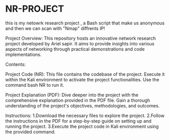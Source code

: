 # NR-PROJECT
this is my netowrk research project , a Bash script that make us anonymous and then we can scan with "Nmap" diffrents IP!

Project Overview:
This repository hosts an innovative network research project developed by Ariel sapir. It aims to provide insights into various aspects of networking through practical demonstrations and code implementations.

Contents:

Project Code (NR):
This file contains the codebase of the project. Execute it within the Kali environment to activate the project functionalities. Use the command bash NR to run it.

Project Explanation (PDF):
Dive deeper into the project with the comprehensive explanation provided in the PDF file. Gain a thorough understanding of the project's objectives, methodologies, and outcomes.

Instructions:
1.Download the necessary files to explore the project.
2.Follow the instructions in the PDF for a step-by-step guide on setting up and running the project.
3.Execute the project code in Kali environment using the provided command.
